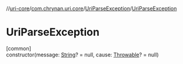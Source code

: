 //[uri-core](../../../index.md)/[com.chrynan.uri.core](../index.md)/[UriParseException](index.md)/[UriParseException](-uri-parse-exception.md)

# UriParseException

[common]\
constructor(message: [String](https://kotlinlang.org/api/core/kotlin-stdlib/kotlin/-string/index.html)? = null, cause: [Throwable](https://kotlinlang.org/api/core/kotlin-stdlib/kotlin/-throwable/index.html)? = null)
